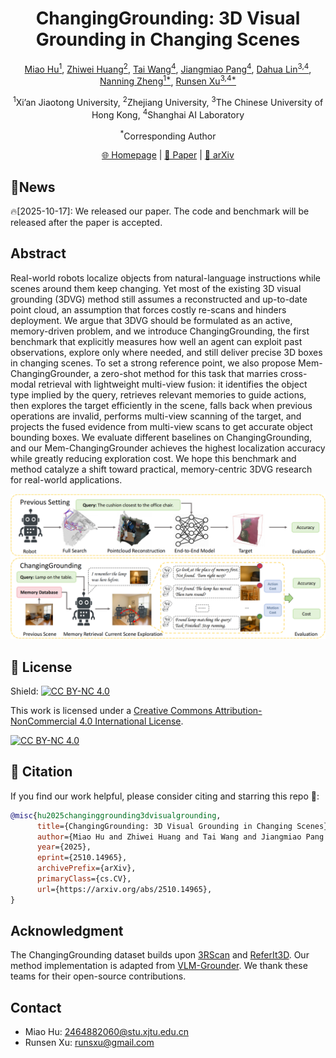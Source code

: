 <div align="center">

# ChangingGrounding: 3D Visual Grounding in Changing Scenes

</div>

<p align="center">
  <!-- <b>Authors</b><br> -->
  <a href="https://github.com/hm123450" target="_blank">Miao Hu<sup>1</sup></a>,
  <a href="https://github.com/huang583824382" target="_blank">Zhiwei Huang<sup>2</sup></a>,
  <a href="https://tai-wang.github.io" target="_blank">Tai Wang<sup>4</sup></a>,
  <a href="https://oceanpang.github.io" target="_blank">Jiangmiao Pang<sup>4</sup></a>,
  <a href="http://dahua.site" target="_blank">Dahua Lin<sup>3,4</sup></a>,
  <a href="http://www.aiar.xjtu.edu.cn/info/1046/1229.htm" target="_blank">Nanning Zheng<sup>1*</sup></a>,
  <a href="https://runsenxu.com" target="_blank">Runsen Xu<sup>3,4*</sup></a>
</p>

<p align="center">
  <sup>1</sup>Xi’an Jiaotong University,
  <sup>2</sup>Zhejiang University,
  <sup>3</sup>The Chinese University of Hong Kong,
  <sup>4</sup>Shanghai AI Laboratory
</p>

<p align="center">
  <sup>*</sup>Corresponding Author
</p>

<!-- <a href="">📑 Paper</a>  |
  <a href="">📖 arXiv</a> -->



<p align="center">
  <a href="https://hm123450.github.io/CGB/">🌐 Homepage</a> |
  <a href="https://arxiv.org/pdf/2510.14965">📑 Paper</a>  |
  <a href="https://arxiv.org/abs/2510.14965">📖 arXiv</a>
</p>


## 🔔News
🔥[2025-10-17]: We released our paper. The code and benchmark will be released after the paper is accepted.



## Abstract
Real-world robots localize objects from natural-language instructions while scenes around them keep changing. Yet most of the existing 3D visual grounding (3DVG) method still assumes a reconstructed and up-to-date point cloud, an assumption that forces costly re-scans and hinders deployment. We argue that 3DVG should be formulated as an active, memory-driven problem, and we introduce ChangingGrounding, the first benchmark that explicitly measures how well an agent can exploit past observations, explore only where needed, and still deliver precise 3D boxes in changing scenes. To set a strong reference point, we also propose Mem-ChangingGrounder, a zero-shot method for this task that marries cross-modal retrieval with lightweight multi-view fusion: it identifies the object type implied by the query, retrieves relevant memories to guide actions, then explores the target efficiently in the scene, falls back when previous operations are invalid, performs multi-view scanning of the target, and projects the fused evidence from multi-view scans to get accurate object bounding boxes. We evaluate different baselines on ChangingGrounding, and our Mem-ChangingGrounder achieves the highest localization accuracy while greatly reducing exploration cost. We hope this benchmark and method catalyze a shift toward practical, memory-centric 3DVG research for real-world applications.

![Alt text](assets/teaser.png)


## 📄 License

Shield: [![CC BY-NC 4.0][cc-by-nc-shield]][cc-by-nc]

This work is licensed under a
[Creative Commons Attribution-NonCommercial 4.0 International License][cc-by-nc].

[![CC BY-NC 4.0][cc-by-nc-image]][cc-by-nc]

[cc-by-nc]: https://creativecommons.org/licenses/by-nc/4.0/
[cc-by-nc-image]: https://licensebuttons.net/l/by-nc/4.0/88x31.png
[cc-by-nc-shield]: https://img.shields.io/badge/License-CC%20BY--NC%204.0-lightgrey.svg

## 🔗 Citation

If you find our work helpful, please consider citing and starring this repo 🌟:

```bibtex
@misc{hu2025changinggrounding3dvisualgrounding,
      title={ChangingGrounding: 3D Visual Grounding in Changing Scenes}, 
      author={Miao Hu and Zhiwei Huang and Tai Wang and Jiangmiao Pang and Dahua Lin and Nanning Zheng and Runsen Xu},
      year={2025},
      eprint={2510.14965},
      archivePrefix={arXiv},
      primaryClass={cs.CV},
      url={https://arxiv.org/abs/2510.14965}, 
}
```

## Acknowledgment
The ChangingGrounding dataset builds upon [3RScan](https://waldjohannau.github.io/RIO/) and [ReferIt3D](https://github.com/referit3d/referit3d). Our method implementation is adapted from [VLM-Grounder](https://github.com/InternRobotics/VLM-Grounder). We thank these teams for their open-source contributions.

## Contact
- Miao Hu: 2464882060@stu.xjtu.edu.cn
- Runsen Xu:  runsxu@gmail.com
